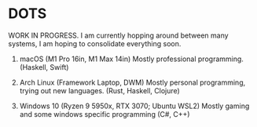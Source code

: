 # DOTS

WORK IN PROGRESS. 
I am currently hopping around between many systems, I am hoping to consolidate everything soon. 

1. macOS (M1 Pro 16in, M1 Max 14in)
    Mostly professional programming. (Haskell, Swift)

2. Arch Linux (Framework Laptop, DWM)
    Mostly personal programming, trying out new languages. (Rust, Haskell, Clojure)

3. Windows 10 (Ryzen 9 5950x, RTX 3070; Ubuntu WSL2)
    Mostly gaming and some windows specific programming (C#, C++)
